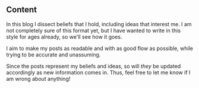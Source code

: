 ## Content

In this blog I dissect beliefs that I hold, including ideas that interest me. I am not completely sure of this format yet, but I have wanted to write in this style for ages already, so we'll see how it goes.

I aim to make my posts as readable and with as good flow as possible, while trying to be accurate and unassuming.

Since the posts represent my beliefs and ideas, so will _they_ be updated accordingly as new information comes in. Thus, feel free to let me know if I am wrong about anything!

